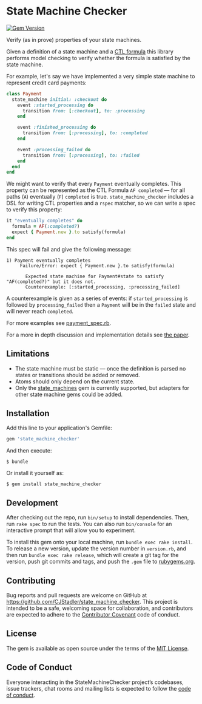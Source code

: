 # State Machine Checker

[![Gem Version](https://badge.fury.io/rb/state_machine_checker.svg)](https://badge.fury.io/rb/state_machine_checker)

Verify (as in prove) properties of your state machines.

Given a definition of a state machine and a [CTL
formula](https://en.wikipedia.org/wiki/Computation_tree_logic) this library
performs model checking to verify whether the formula is satisfied by the state
machine.

For example, let's say we have implemented a very simple state machine to
represent credit card payments:

```rb
class Payment
  state_machine initial: :checkout do
    event :started_processing do
      transition from: [:checkout], to: :processing
    end

    event :finished_processing do
      transition from: [:processing], to: :completed
    end

    event :processing_failed do
      transition from: [:processing], to: :failed
    end
  end
end
```

We might want to verify that every `Payment` eventually completes. This property
can  be represented as the CTL Formula `AF completed` — for all paths (`A`)
eventually (`F`) `completed` is true. `state_machine_checker` includes a DSL for
writing CTL properties and a `rspec` matcher, so we can write a spec to verify
this property:

```rb
it "eventually completes" do
  formula = AF(:completed?)
  expect { Payment.new }.to satisfy(formula)
end
```

This spec will fail and give the following message:

```
1) Payment eventually completes
     Failure/Error: expect { Payment.new }.to satisfy(formula)

       Expected state machine for Payment#state to satisfy "AF(completed?)" but it does not.
       Counterexample: [:started_processing, :processing_failed]
```

A counterexample is given as a series of events: if `started_processing` is
followed by `processing_failed` then a `Payment` will be in the `failed` state
and will never reach `completed`.

For more examples see [payment_spec.rb](https://github.com/CJStadler/state_machine_checker/blob/master/spec/payment_spec.rb).

For a more in depth discussion and implementation details see [the paper](https://github.com/CJStadler/state_machine_checker/blob/master/paper.pdf).

## Limitations

- The state machine must be static — once the definition is parsed no states or
  transitions should be added or removed.
- Atoms should only depend on the current state.
- Only the [state_machines](https://rubygems.org/gems/state_machines) gem is
  currently supported, but adapters for other state machine gems could be added.

## Installation

Add this line to your application's Gemfile:

```ruby
gem 'state_machine_checker'
```

And then execute:

    $ bundle

Or install it yourself as:

    $ gem install state_machine_checker

## Development

After checking out the repo, run `bin/setup` to install dependencies. Then, run `rake spec` to run the tests. You can also run `bin/console` for an interactive prompt that will allow you to experiment.

To install this gem onto your local machine, run `bundle exec rake install`. To release a new version, update the version number in `version.rb`, and then run `bundle exec rake release`, which will create a git tag for the version, push git commits and tags, and push the `.gem` file to [rubygems.org](https://rubygems.org).

## Contributing

Bug reports and pull requests are welcome on GitHub at https://github.com/CJStadler/state_machine_checker. This project is intended to be a safe, welcoming space for collaboration, and contributors are expected to adhere to the [Contributor Covenant](http://contributor-covenant.org) code of conduct.

## License

The gem is available as open source under the terms of the [MIT License](https://opensource.org/licenses/MIT).

## Code of Conduct

Everyone interacting in the StateMachineChecker project’s codebases, issue trackers, chat rooms and mailing lists is expected to follow the [code of conduct](https://github.com/CJStadler/state_machine_checker/blob/master/CODE_OF_CONDUCT.md).
